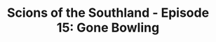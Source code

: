 ---
layout: post
title: "Scions of the Southland - Episode 15: Gone Bowling"
description: "In which we rant about bowls and basketball for probably longer than we should"
permalink: https://www.fromtherumbleseat.com/2018/12/20/18149504/scions-of-the-southland-episode-15-gone-bowling-quick-lane-bowl-georgia-tech-football-minnesota
---